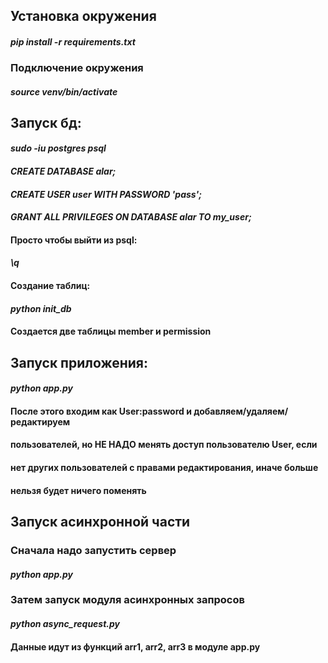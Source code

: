 ## Установка окружения
#### *pip install -r requirements.txt*
### Подключение окружения
#### *source venv/bin/activate*
## Запуск бд:
#### *sudo -iu postgres psql*
#### *CREATE DATABASE alar;*
#### *CREATE USER user WITH PASSWORD 'pass';*
#### *GRANT ALL PRIVILEGES ON DATABASE alar TO my_user;*
#### Просто чтобы выйти из psql: 
#### *\q*
#### Создание таблиц:
#### *python init_db*
#### Создается две таблицы member и permission
## Запуск приложения:
#### *python app.py*
#### После этого входим как User:password и добавляем/удаляем/редактируем 
#### пользователей, но  НЕ НАДО менять доступ пользователю User, если
#### нет других пользователей с правами редактирования, иначе больше
#### нельзя будет ничего поменять


## Запуск асинхронной части
### Сначала надо запустить сервер
#### *python app.py*
### Затем запуск модуля асинхронных запросов
#### *python async_request.py* 
#### Данные идут из функций arr1, arr2, arr3 в модуле app.py 